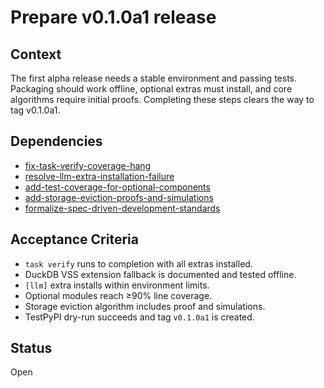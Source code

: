 # Prepare v0.1.0a1 release

## Context
The first alpha release needs a stable environment and passing tests. Packaging
should work offline, optional extras must install, and core algorithms require
initial proofs. Completing these steps clears the way to tag v0.1.0a1.

## Dependencies
- [fix-task-verify-coverage-hang](fix-task-verify-coverage-hang.md)
- [resolve-llm-extra-installation-failure](archive/resolve-llm-extra-installation-failure.md)
- [add-test-coverage-for-optional-components](add-test-coverage-for-optional-components.md)
- [add-storage-eviction-proofs-and-simulations](add-storage-eviction-proofs-and-simulations.md)
- [formalize-spec-driven-development-standards](formalize-spec-driven-development-standards.md)

## Acceptance Criteria
- `task verify` runs to completion with all extras installed.
- DuckDB VSS extension fallback is documented and tested offline.
- `[llm]` extra installs within environment limits.
- Optional modules reach ≥90% line coverage.
- Storage eviction algorithm includes proof and simulations.
- TestPyPI dry-run succeeds and tag `v0.1.0a1` is created.

## Status
Open
